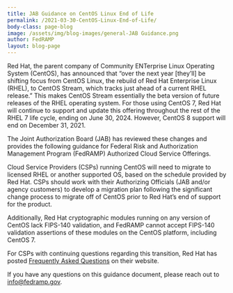 ```yaml
---
title: JAB Guidance on CentOS Linux End of Life
permalink: /2021-03-30-CentOS-Linux-End-of-Life/
body-class: page-blog
image: /assets/img/blog-images/general-JAB Guidance.png
author: FedRAMP
layout: blog-page
---
```

Red Hat, the parent company of Community ENTerprise Linux Operating System (CentOS), has announced that “over the next year [they’ll] be shifting focus from CentOS Linux, the rebuild of Red Hat Enterprise Linux (RHEL), to CentOS Stream, which tracks just ahead of a current RHEL release.” This makes CentOS Stream essentially the beta version of future releases of the RHEL operating system. For those using CentOS 7, Red Hat will continue to support and update this offering throughout the rest of the RHEL 7 life cycle, ending on June 30, 2024. However, CentOS 8 support will end on December 31, 2021.

The Joint Authorization Board (JAB) has reviewed these changes and provides the following guidance for Federal Risk and Authorization Management Program (FedRAMP) Authorized Cloud Service Offerings.

Cloud Service Providers (CSPs) running CentOS will need to migrate to licensed RHEL or another supported OS, based on the schedule provided by Red Hat. CSPs should work with their Authorizing Officials (JAB and/or agency customers) to develop a migration plan following the significant change process to migrate off of CentOS prior to Red Hat’s end of support for the product.

Additionally, Red Hat cryptographic modules running on any version of CentOS lack FIPS-140 validation, and FedRAMP cannot accept FIPS-140 validation assertions of these modules on the CentOS platform, including CentOS 7.

For CSPs with continuing questions regarding this transition, Red Hat has posted <a href="https://centos.org/distro-faq/" target="_blank">Frequently Asked Questions</a> on their website. 

If you have any questions on this guidance document, please reach out to <a href="mailto:info@fedramp.gov">info@fedramp.gov</a>.
